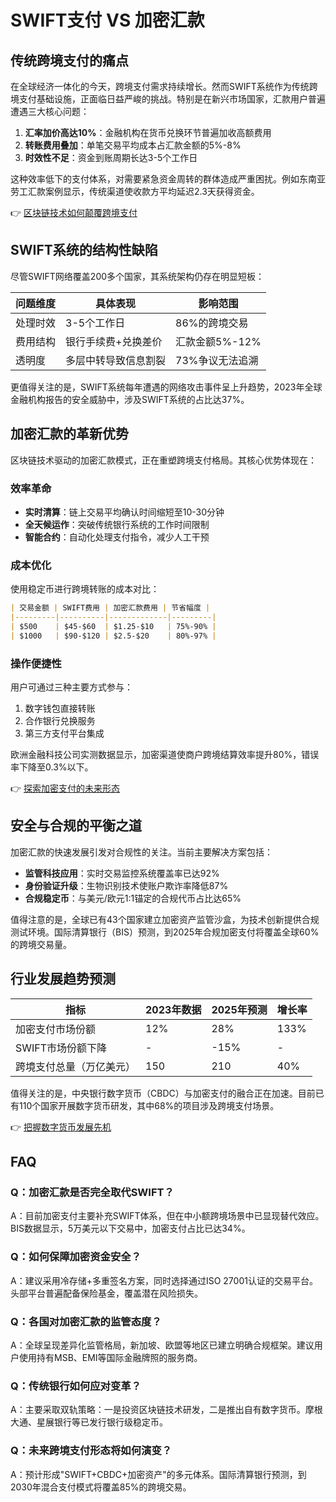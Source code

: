 # SWIFT支付 VS 加密汇款

## 传统跨境支付的痛点

在全球经济一体化的今天，跨境支付需求持续增长。然而SWIFT系统作为传统跨境支付基础设施，正面临日益严峻的挑战。特别是在新兴市场国家，汇款用户普遍遭遇三大核心问题：

1. **汇率加价高达10%**：金融机构在货币兑换环节普遍加收高额费用
2. **转账费用叠加**：单笔交易平均成本占汇款金额的5%-8%
3. **时效性不足**：资金到账周期长达3-5个工作日

这种效率低下的支付体系，对需要紧急资金周转的群体造成严重困扰。例如东南亚劳工汇款案例显示，传统渠道使收款方平均延迟2.3天获得资金。

👉 [区块链技术如何颠覆跨境支付](https://bit.ly/okx_welcome)

## SWIFT系统的结构性缺陷

尽管SWIFT网络覆盖200多个国家，其系统架构仍存在明显短板：

| 问题维度 | 具体表现 | 影响范围 |
|---------|---------|---------|
| 处理时效 | 3-5个工作日 | 86%的跨境交易 |
| 费用结构 | 银行手续费+兑换差价 | 汇款金额5%-12% |
| 透明度 | 多层中转导致信息割裂 | 73%争议无法追溯 |

更值得关注的是，SWIFT系统每年遭遇的网络攻击事件呈上升趋势，2023年全球金融机构报告的安全威胁中，涉及SWIFT系统的占比达37%。

## 加密汇款的革新优势

区块链技术驱动的加密汇款模式，正在重塑跨境支付格局。其核心优势体现在：

### 效率革命
- **实时清算**：链上交易平均确认时间缩短至10-30分钟
- **全天候运作**：突破传统银行系统的工作时间限制
- **智能合约**：自动化处理支付指令，减少人工干预

### 成本优化
使用稳定币进行跨境转账的成本对比：
```markdown
| 交易金额 | SWIFT费用 | 加密汇款费用 | 节省幅度 |
|---------|----------|-------------|---------|
| $500    | $45-$60  | $1.25-$10   | 75%-90% |
| $1000   | $90-$120 | $2.5-$20    | 80%-97% |
```

### 操作便捷性
用户可通过三种主要方式参与：
1. 数字钱包直接转账
2. 合作银行兑换服务
3. 第三方支付平台集成

欧洲金融科技公司实测数据显示，加密渠道使商户跨境结算效率提升80%，错误率下降至0.3%以下。

👉 [探索加密支付的未来形态](https://bit.ly/okx_welcome)

## 安全与合规的平衡之道

加密汇款的快速发展引发对合规性的关注。当前主要解决方案包括：
- **监管科技应用**：实时交易监控系统覆盖率已达92%
- **身份验证升级**：生物识别技术使账户欺诈率降低87%
- **合规稳定币**：与美元/欧元1:1锚定的合规代币占比达65%

值得注意的是，全球已有43个国家建立加密资产监管沙盒，为技术创新提供合规测试环境。国际清算银行（BIS）预测，到2025年合规加密支付将覆盖全球60%的跨境交易量。

## 行业发展趋势预测

| 指标                | 2023年数据 | 2025年预测 | 增长率 |
|---------------------|------------|------------|--------|
| 加密支付市场份额    | 12%        | 28%        | 133%   |
| SWIFT市场份额下降    | -          | -15%       | -      |
| 跨境支付总量（万亿美元）| 150        | 210        | 40%    |

值得关注的是，中央银行数字货币（CBDC）与加密支付的融合正在加速。目前已有110个国家开展数字货币研发，其中68%的项目涉及跨境支付场景。

👉 [把握数字货币发展先机](https://bit.ly/okx_welcome)

## FAQ

### Q：加密汇款是否完全取代SWIFT？
A：目前加密支付主要补充SWIFT体系，但在中小额跨境场景中已显现替代效应。BIS数据显示，5万美元以下交易中，加密支付占比已达34%。

### Q：如何保障加密资金安全？
A：建议采用冷存储+多重签名方案，同时选择通过ISO 27001认证的交易平台。头部平台普遍配备保险基金，覆盖潜在风险损失。

### Q：各国对加密汇款的监管态度？
A：全球呈现差异化监管格局，新加坡、欧盟等地区已建立明确合规框架。建议用户使用持有MSB、EMI等国际金融牌照的服务商。

### Q：传统银行如何应对变革？
A：主要采取双轨策略：一是投资区块链技术研发，二是推出自有数字货币。摩根大通、星展银行等已发行银行级稳定币。

### Q：未来跨境支付形态将如何演变？
A：预计形成"SWIFT+CBDC+加密资产"的多元体系。国际清算银行预测，到2030年混合支付模式将覆盖85%的跨境交易。